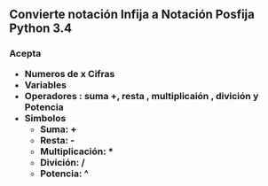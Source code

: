 <h2>
	Convierte notación Infija a Notación Posfija <br>
	Python 3.4
</h2>



<h3>
	Acepta 
	<ul>
		<li>Numeros de x Cifras</li>
		<li>Variables</li>
		<li>Operadores : suma +, resta , multiplicaión , divición y Potencia</li>
		<li>
		Simbolos
			<ul>
				<li>Suma: +</li>
				<li>Resta: -</li>
				<li>Multiplicación: *</li>
				<li>Divición: /</li>
				<li>Potencia: ^</li>
			</ul>
		</li>
	</ul>
</h3>
